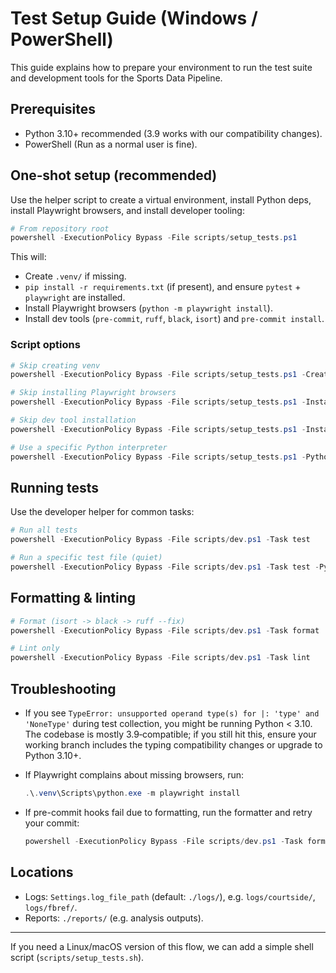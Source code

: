 # Test Setup Guide (Windows / PowerShell)

This guide explains how to prepare your environment to run the test suite and development tools for the Sports Data Pipeline.

## Prerequisites

- Python 3.10+ recommended (3.9 works with our compatibility changes).
- PowerShell (Run as a normal user is fine).

## One‑shot setup (recommended)

Use the helper script to create a virtual environment, install Python deps, install Playwright browsers, and install developer tooling:

```powershell
# From repository root
powershell -ExecutionPolicy Bypass -File scripts/setup_tests.ps1
```

This will:

- Create `.venv/` if missing.
- `pip install -r requirements.txt` (if present), and ensure `pytest` + `playwright` are installed.
- Install Playwright browsers (`python -m playwright install`).
- Install dev tools (`pre-commit`, `ruff`, `black`, `isort`) and `pre-commit install`.

### Script options

```powershell
# Skip creating venv
powershell -ExecutionPolicy Bypass -File scripts/setup_tests.ps1 -CreateVenv:$false

# Skip installing Playwright browsers
powershell -ExecutionPolicy Bypass -File scripts/setup_tests.ps1 -InstallBrowsers:$false

# Skip dev tool installation
powershell -ExecutionPolicy Bypass -File scripts/setup_tests.ps1 -InstallDevTools:$false

# Use a specific Python interpreter
powershell -ExecutionPolicy Bypass -File scripts/setup_tests.ps1 -PythonExe "C:\\Python310\\python.exe"
```

## Running tests

Use the developer helper for common tasks:

```powershell
# Run all tests
powershell -ExecutionPolicy Bypass -File scripts/dev.ps1 -Task test

# Run a specific test file (quiet)
powershell -ExecutionPolicy Bypass -File scripts/dev.ps1 -Task test -PyTestArgs "tests/test_utils.py -q"
```

## Formatting & linting

```powershell
# Format (isort -> black -> ruff --fix)
powershell -ExecutionPolicy Bypass -File scripts/dev.ps1 -Task format

# Lint only
powershell -ExecutionPolicy Bypass -File scripts/dev.ps1 -Task lint
```

## Troubleshooting

- If you see `TypeError: unsupported operand type(s) for |: 'type' and 'NoneType'` during test collection, you might be running Python < 3.10. The codebase is mostly 3.9‑compatible; if you still hit this, ensure your working branch includes the typing compatibility changes or upgrade to Python 3.10+.
- If Playwright complains about missing browsers, run:

  ```powershell
  .\.venv\Scripts\python.exe -m playwright install
  ```

- If pre-commit hooks fail due to formatting, run the formatter and retry your commit:

  ```powershell
  powershell -ExecutionPolicy Bypass -File scripts/dev.ps1 -Task format
  ```

## Locations

- Logs: `Settings.log_file_path` (default: `./logs/`), e.g. `logs/courtside/`, `logs/fbref/`.
- Reports: `./reports/` (e.g. analysis outputs).

---

If you need a Linux/macOS version of this flow, we can add a simple shell script (`scripts/setup_tests.sh`).
